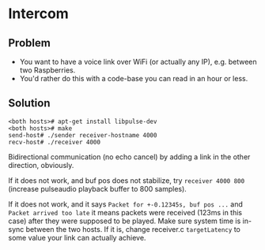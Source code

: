# Intercom

## Problem

* You want to have a voice link over WiFi (or actually any IP), e.g. between two Raspberries.
* You'd rather do this with a code-base you can read in an hour or less.

## Solution

```
<both hosts># apt-get install libpulse-dev
<both hosts># make
send-host# ./sender receiver-hostname 4000
recv-host# ./receiver 4000 
```

Bidirectional communication (no echo cancel) by adding
a link in the other direction, obviously.

If it does not work, and buf pos does not stabilize, try `receiver 4000 800`
(increase pulseaudio playback buffer to 800 samples).

If it does not work, and it says `Packet for +-0.12345s, buf pos ...`
and `Packet arrived too late` it means packets were received (123ms in this
case) after they were supposed to be played. Make sure system time is in-sync between
the two hosts. If it is, change receiver.c `targetLatency` to some value your
link can actually achieve.
